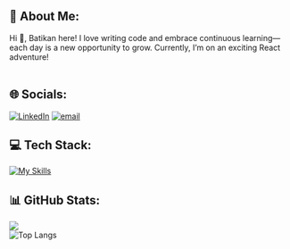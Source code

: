 ## 💫 About Me:
Hi 👋, Batikan here! 
I love writing code and embrace continuous learning—each day is a new opportunity to grow.
Currently, I’m on an exciting React adventure!<br><br>


## 🌐 Socials:
[![LinkedIn](https://img.shields.io/badge/LinkedIn-%230077B5.svg?logo=linkedin&logoColor=white)](https://linkedin.com/in/batikan-sevil-33b99b133) [![email](https://img.shields.io/badge/Email-D14836?logo=gmail&logoColor=white)](mailto:nbatikansevil@gmail.com) 

## 💻 Tech Stack:
[![My Skills](https://skillicons.dev/icons?i=js,html,css,tailwind,react,nextjs,git)](https://skillicons.dev)

## 📊 GitHub Stats:

![](https://nirzak-streak-stats.vercel.app/?user=batibatii&theme=dark&hide_border=true)<br/>
![Top Langs](https://github-readme-stats.vercel.app/api/top-langs/?username=batibatii&langs_count=8)

